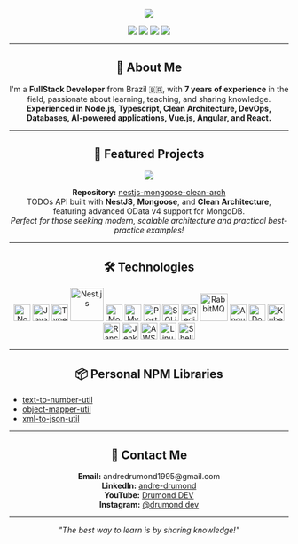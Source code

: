 <!-- Main Banner -->
<p align="center">
  <img src="https://readme-typing-svg.demolab.com?font=Fira+Code&size=28&pause=1000&color=F70000&center=true&vCenter=true&width=600&lines=Hi%2C+I'm+André+Drumond!;FullStack+Developer+%7C+Clean+Architecture+%7C+DevOps"/>
</p>

<p align="center">
  <a href="mailto:andredrumond1995@gmail.com"><img src="https://img.shields.io/badge/Email-andredrumond1995@gmail.com-red?style=for-the-badge&logo=gmail&logoColor=white" /></a>
  <a href="https://www.linkedin.com/in/andre-drumond/"><img src="https://img.shields.io/badge/LinkedIn-0077B5?style=for-the-badge&logo=linkedin&logoColor=white" /></a>
  <a href="https://www.youtube.com/@drumonddev"><img src="https://img.shields.io/badge/YouTube-FF0000?style=for-the-badge&logo=youtube&logoColor=white" /></a>
  <a href="https://www.instagram.com/drumond.dev/"><img src="https://img.shields.io/badge/Instagram-%23E4405F.svg?style=for-the-badge&logo=Instagram&logoColor=white" /></a>
</p>

---

<h2 align="center">👋 About Me</h2>

<p align="center">
  I'm a <b>FullStack Developer</b> from Brazil 🇧🇷, with <b>7 years of experience</b> in the field, passionate about learning, teaching, and sharing knowledge.<br/>
  <b>Experienced in Node.js, Typescript, Clean Architecture, DevOps, Databases, AI-powered applications, Vue.js, Angular, and React.</b>
</p>

---

<h2 align="center">🚀 Featured Projects</h2>

<p align="center">
  <a href="https://github.com/andredrumond1995/nestjs-mongoose-clean-arch">
    <img src="https://img.shields.io/badge/NestJS%20Clean%20Architecture%20API-MongoDB-red?style=for-the-badge&logo=nestjs&logoColor=white" />
  </a>
</p>

<p align="center">
  <b>Repository:</b> <a href="https://github.com/andredrumond1995/nestjs-mongoose-clean-arch">nestjs-mongoose-clean-arch</a><br/>
  TODOs API built with <b>NestJS</b>, <b>Mongoose</b>, and <b>Clean Architecture</b>, featuring advanced OData v4 support for MongoDB.<br/>
  <i>Perfect for those seeking modern, scalable architecture and practical best-practice examples!</i>
</p>

---

<h2 align="center">🛠️ Technologies</h2>

<p align="center">
  <img src="https://hazelcast.com/wp-content/uploads/2021/12/node-logo.png" alt="Node.js" width="30" />
  <img src="https://upload.wikimedia.org/wikipedia/commons/9/99/Unofficial_JavaScript_logo_2.svg" alt="JavaScript" width="30" />
  <img src="https://upload.wikimedia.org/wikipedia/commons/4/4c/Typescript_logo_2020.svg" alt="TypeScript" width="30" />
  <img src="https://nestjs.com/img/logo_text.svg" alt="Nest.js" width="60" />
  <img src="https://www.svgrepo.com/show/373845/mongo.svg" alt="MongoDB" width="30" />
  <img src="https://www.svgrepo.com/show/303251/mysql-logo.svg" alt="MySQL" width="30" />
  <img src="https://upload.wikimedia.org/wikipedia/commons/2/29/Postgresql_elephant.svg" alt="PostgreSQL" width="30" />
  <img src="https://upload.wikimedia.org/wikipedia/commons/3/38/SQLite370.svg" alt="SQLite" width="30" />
  <img src="https://upload.wikimedia.org/wikipedia/en/thumb/6/6b/Redis_Logo.svg/1280px-Redis_Logo.svg.png" alt="Redis" width="30" />
  <img src="https://upload.wikimedia.org/wikipedia/commons/thumb/7/71/RabbitMQ_logo.svg/2560px-RabbitMQ_logo.svg.png" alt="RabbitMQ" width="50" />
  <img src="https://angular.io/assets/images/logos/angular/angular.svg" alt="Angular" width="30" />
  <img src="https://www.svgrepo.com/download/331370/docker.svg" alt="Docker" width="30" />
  <img src="https://upload.wikimedia.org/wikipedia/commons/thumb/3/39/Kubernetes_logo_without_workmark.svg/1280px-Kubernetes_logo_without_workmark.svg.png" alt="Kubernetes" width="30" />
  <img src="https://www.svgrepo.com/show/354256/rancher-icon.svg" alt="Rancher" width="30" />
  <img src="https://www.jenkins.io/images/logos/jenkins/jenkins.png" alt="Jenkins" width="30" />
  <img src="https://logohistory.net/wp-content/uploads/2023/06/AWS-Emblem.png" alt="AWS" width="30" />
  <img src="https://upload.wikimedia.org/wikipedia/commons/thumb/3/35/Tux.svg/1200px-Tux.svg.png" alt="Linux" width="30" />
  <img src="https://cdn3.brettterpstra.com/uploads/2015/02/terminal-longshadow_tw.png" alt="Shell Scripting" width="30" />
</p>

---

<h2 align="center">📦 Personal NPM Libraries</h2>

<ul>
  <li><a href="https://www.npmjs.com/package/text-to-number-util">text-to-number-util</a></li>
  <li><a href="https://www.npmjs.com/package/object-mapper-util">object-mapper-util</a></li>
  <li><a href="https://www.npmjs.com/package/xml-to-json-util">xml-to-json-util</a></li>
</ul>

---

<h2 align="center">💬 Contact Me</h2>

<p align="center">
  <b>Email:</b> andredrumond1995@gmail.com<br/>
  <b>LinkedIn:</b> <a href="https://www.linkedin.com/in/andre-drumond/">andre-drumond</a><br/>
  <b>YouTube:</b> <a href="https://www.youtube.com/@drumonddev">Drumond DEV</a><br/>
  <b>Instagram:</b> <a href="https://www.instagram.com/drumond.dev/">@drumond.dev</a>
</p>

---

<p align="center">
  <i>"The best way to learn is by sharing knowledge!"</i>
</p>
